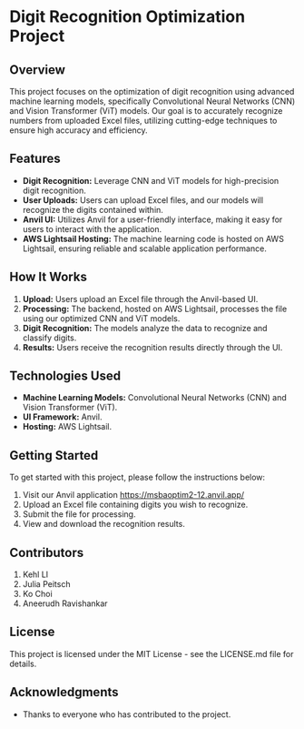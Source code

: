 
# Digit Recognition Optimization Project

## Overview

This project focuses on the optimization of digit recognition using advanced machine learning models, specifically Convolutional Neural Networks (CNN) and Vision Transformer (ViT) models. Our goal is to accurately recognize numbers from uploaded Excel files, utilizing cutting-edge techniques to ensure high accuracy and efficiency.

## Features

- **Digit Recognition:** Leverage CNN and ViT models for high-precision digit recognition.
- **User Uploads:** Users can upload Excel files, and our models will recognize the digits contained within.
- **Anvil UI:** Utilizes Anvil for a user-friendly interface, making it easy for users to interact with the application.
- **AWS Lightsail Hosting:** The machine learning code is hosted on AWS Lightsail, ensuring reliable and scalable application performance.

## How It Works

1. **Upload:** Users upload an Excel file through the Anvil-based UI.
2. **Processing:** The backend, hosted on AWS Lightsail, processes the file using our optimized CNN and ViT models.
3. **Digit Recognition:** The models analyze the data to recognize and classify digits.
4. **Results:** Users receive the recognition results directly through the UI.

## Technologies Used

- **Machine Learning Models:** Convolutional Neural Networks (CNN) and Vision Transformer (ViT).
- **UI Framework:** Anvil.
- **Hosting:** AWS Lightsail.

## Getting Started

To get started with this project, please follow the instructions below:

1. Visit our Anvil application https://msbaoptim2-12.anvil.app/
2. Upload an Excel file containing digits you wish to recognize.
3. Submit the file for processing.
4. View and download the recognition results.

## Contributors

1. Kehl LI
2. Julia Peitsch
3. Ko Choi
4. Aneerudh Ravishankar 

## License

This project is licensed under the MIT License - see the LICENSE.md file for details.

## Acknowledgments

- Thanks to everyone who has contributed to the project.

